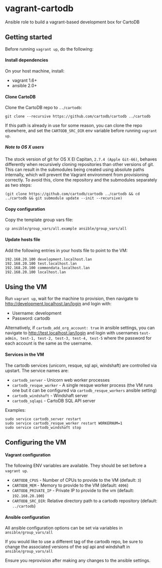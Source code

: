 # vagrant-cartodb
Ansible role to build a vagrant-based development box for CartoDB


## Getting started

Before running `vagrant up`, do the following:


#### Install dependencies

On your host machine, install:
  - vagrant 1.6+
  - ansible 2.0+


#### Clone CartoDB

Clone the CartoDB repo to `../cartodb`:
```
git clone --recursive https://github.com/cartodb/cartodb ../cartodb
```
If this path is already in use for some reason, you can clone the repo elsewhere,
and set the `CARTODB_SRC_DIR` env variable before running `vagrant up`.

##### Note to OS X users
The stock version of git for OS X El Capitan, `2.7.4 (Apple Git-66)`, behaves differently
when recursively cloning repositories than other versions of git. This can result in the
submodules being created using absolute paths internally, which will prevent the Vagrant
environment from provisioning correctly. To avoid this, clone the repository and the submodules
separately as two steps:
```
(git clone https://github.com/cartodb/cartodb ../cartodb && cd ../cartodb && git submodule update --init --recursive)
```

#### Copy configuration

Copy the template group vars file:
```
cp ansible/group_vars/all.example ansible/group_vars/all
```

#### Update hosts file

Add the following entries in your hosts file to point to the VM:
```
192.168.20.100 development.localhost.lan
192.168.20.100 test.localhost.lan
192.168.20.100 commondata.localhost.lan
192.168.20.100 localhost.lan
```

## Using the VM

Run `vagrant up`, wait for the machine to provision, then navigate to http://development.localhost.lan/login
and login with:
 - Username: development
 - Password: cartodb

 Alternatively, if `cartodb_add_org_account: true` in ansible settings, you can navigate to http://test.localhost.lan/login
 and login with usernames `test-admin, test-1, test-2, test-3, test-4, test-5` where the password for each account
 is the same as the username.

#### Services in the VM

The cartodb services (unicorn, resque, sql api, windshaft) are controlled via upstart. The service
names are:
- `cartodb_server` - Unicorn web worker processes
- `cartodb_resque_worker` - A single resque worker process (the VM runs one but it can be configured via `cartodb_resque_workers` ansible setting)
- `cartodb_windshaft` - Windshaft server
- `cartodb_sqlapi` - CartoDB SQL API server

Examples:
```
sudo service cartodb_server restart
sudo service cartodb_resque_worker restart WORKERNUM=1
sudo service cartodb_windshaft stop
```


## Configuring the VM

#### Vagrant configuration

The following ENV variables are available. They should be set before a `vagrant up`.
- `CARTODB_CPUS` - Number of CPUs to provide to the VM (default: `3`)
- `CARTODB_MEM` - Memory to provide to the VM (default: `4096`)
- `CARTODB_PRIVATE_IP` -  Private IP to provide to the vm (default: `192.168.20.100`)
- `CARTODB_SRC_DIR`: Relative directory path to a cartodb repository (default: `../cartodb`)


#### Ansible configuration

All ansible configuration options can be set via variables in `ansible/group_vars/all`

If you would like to use a different tag of the cartodb repo, be sure to change the associated
versions of the sql api and windshaft in `ansible/group_vars/all`

Ensure you reprovision after making any changes to the ansible settings.
